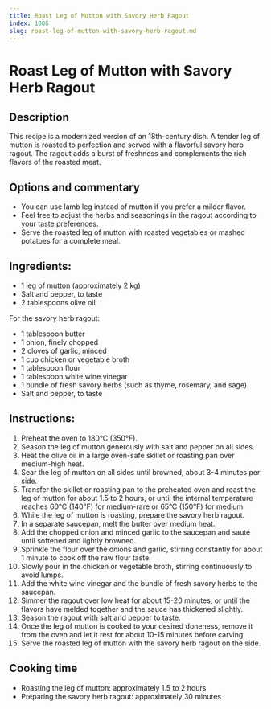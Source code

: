 ```yaml
---
title: Roast Leg of Mutton with Savory Herb Ragout
index: 1086
slug: roast-leg-of-mutton-with-savory-herb-ragout.md
---
```


# Roast Leg of Mutton with Savory Herb Ragout

## Description
This recipe is a modernized version of an 18th-century dish. A tender leg of mutton is roasted to perfection and served with a flavorful savory herb ragout. The ragout adds a burst of freshness and complements the rich flavors of the roasted meat.

## Options and commentary
- You can use lamb leg instead of mutton if you prefer a milder flavor.
- Feel free to adjust the herbs and seasonings in the ragout according to your taste preferences.
- Serve the roasted leg of mutton with roasted vegetables or mashed potatoes for a complete meal.

## Ingredients:
- 1 leg of mutton (approximately 2 kg)
- Salt and pepper, to taste
- 2 tablespoons olive oil

For the savory herb ragout:
- 1 tablespoon butter
- 1 onion, finely chopped
- 2 cloves of garlic, minced
- 1 cup chicken or vegetable broth
- 1 tablespoon flour
- 1 tablespoon white wine vinegar
- 1 bundle of fresh savory herbs (such as thyme, rosemary, and sage)
- Salt and pepper, to taste

## Instructions:
1. Preheat the oven to 180°C (350°F).
2. Season the leg of mutton generously with salt and pepper on all sides.
3. Heat the olive oil in a large oven-safe skillet or roasting pan over medium-high heat.
4. Sear the leg of mutton on all sides until browned, about 3-4 minutes per side.
5. Transfer the skillet or roasting pan to the preheated oven and roast the leg of mutton for about 1.5 to 2 hours, or until the internal temperature reaches 60°C (140°F) for medium-rare or 65°C (150°F) for medium. 
6. While the leg of mutton is roasting, prepare the savory herb ragout.
7. In a separate saucepan, melt the butter over medium heat.
8. Add the chopped onion and minced garlic to the saucepan and sauté until softened and lightly browned.
9. Sprinkle the flour over the onions and garlic, stirring constantly for about 1 minute to cook off the raw flour taste.
10. Slowly pour in the chicken or vegetable broth, stirring continuously to avoid lumps.
11. Add the white wine vinegar and the bundle of fresh savory herbs to the saucepan.
12. Simmer the ragout over low heat for about 15-20 minutes, or until the flavors have melded together and the sauce has thickened slightly.
13. Season the ragout with salt and pepper to taste.
14. Once the leg of mutton is cooked to your desired doneness, remove it from the oven and let it rest for about 10-15 minutes before carving.
15. Serve the roasted leg of mutton with the savory herb ragout on the side.

## Cooking time
- Roasting the leg of mutton: approximately 1.5 to 2 hours
- Preparing the savory herb ragout: approximately 30 minutes